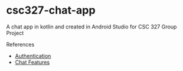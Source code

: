 # csc327-chat-app
A chat app in kotlin and created in Android Studio for CSC 327 Group Project

References
- [Authentication](https://medium.com/@mutebibrian256/firebase-authentication-with-email-and-password-in-android-using-kotlin-5fbe61ee6252)
- [Chat Features](https://www.youtube.com/watch?v=8Pv96bvBJL4)
